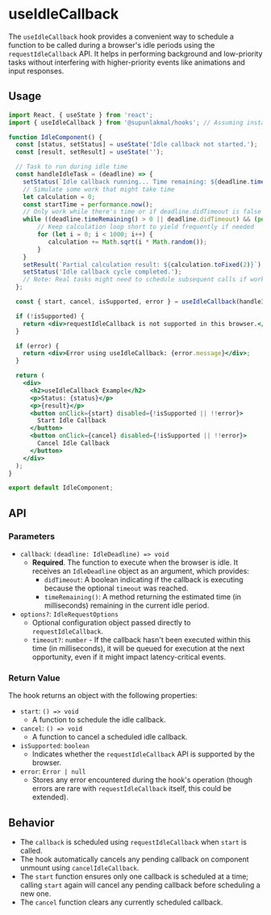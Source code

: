 # useIdleCallback

The `useIdleCallback` hook provides a convenient way to schedule a function to be called during a browser's idle periods using the `requestIdleCallback` API. It helps in performing background and low-priority tasks without interfering with higher-priority events like animations and input responses.

## Usage

```jsx
import React, { useState } from 'react';
import { useIdleCallback } from '@supunlakmal/hooks'; // Assuming installation

function IdleComponent() {
  const [status, setStatus] = useState('Idle callback not started.');
  const [result, setResult] = useState('');

  // Task to run during idle time
  const handleIdleTask = (deadline) => {
    setStatus(`Idle callback running... Time remaining: ${deadline.timeRemaining().toFixed(2)}ms`);
    // Simulate some work that might take time
    let calculation = 0;
    const startTime = performance.now();
    // Only work while there's time or if deadline.didTimeout is false
    while ((deadline.timeRemaining() > 0 || deadline.didTimeout) && (performance.now() - startTime < 50)) {
        // Keep calculation loop short to yield frequently if needed
        for (let i = 0; i < 1000; i++) {
           calculation += Math.sqrt(i * Math.random());
        }
    }
    setResult(`Partial calculation result: ${calculation.toFixed(2)}`);
    setStatus('Idle callback cycle completed.');
    // Note: Real tasks might need to schedule subsequent calls if work isn't finished
  };

  const { start, cancel, isSupported, error } = useIdleCallback(handleIdleTask, { timeout: 2000 });

  if (!isSupported) {
    return <div>requestIdleCallback is not supported in this browser.</div>;
  }

  if (error) {
    return <div>Error using useIdleCallback: {error.message}</div>;
  }

  return (
    <div>
      <h2>useIdleCallback Example</h2>
      <p>Status: {status}</p>
      <p>{result}</p>
      <button onClick={start} disabled={!isSupported || !!error}>
        Start Idle Callback
      </button>
      <button onClick={cancel} disabled={!isSupported || !!error}>
        Cancel Idle Callback
      </button>
    </div>
  );
}

export default IdleComponent;
```

## API

### Parameters

-   `callback`: `(deadline: IdleDeadline) => void`
    -   **Required**. The function to execute when the browser is idle. It receives an `IdleDeadline` object as an argument, which provides:
        -   `didTimeout`: A boolean indicating if the callback is executing because the optional `timeout` was reached.
        -   `timeRemaining()`: A method returning the estimated time (in milliseconds) remaining in the current idle period.
-   `options?`: `IdleRequestOptions`
    -   Optional configuration object passed directly to `requestIdleCallback`.
    -   `timeout?`: `number` - If the callback hasn't been executed within this time (in milliseconds), it will be queued for execution at the next opportunity, even if it might impact latency-critical events.

### Return Value

The hook returns an object with the following properties:

-   `start`: `() => void`
    -   A function to schedule the idle callback.
-   `cancel`: `() => void`
    -   A function to cancel a scheduled idle callback.
-   `isSupported`: `boolean`
    -   Indicates whether the `requestIdleCallback` API is supported by the browser.
-   `error`: `Error | null`
    -   Stores any error encountered during the hook's operation (though errors are rare with `requestIdleCallback` itself, this could be extended).

## Behavior

-   The `callback` is scheduled using `requestIdleCallback` when `start` is called.
-   The hook automatically cancels any pending callback on component unmount using `cancelIdleCallback`.
-   The `start` function ensures only one callback is scheduled at a time; calling `start` again will cancel any pending callback before scheduling a new one.
-   The `cancel` function clears any currently scheduled callback.
